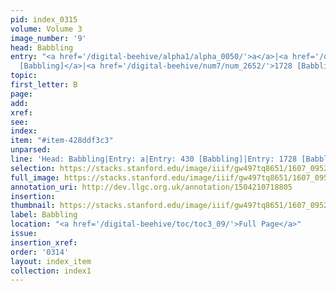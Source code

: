 ```yaml
---
pid: index_0315
volume: Volume 3
image_number: '9'
head: Babbling
entry: "<a href='/digital-beehive/alpha1/alpha_0050/'>a</a>|<a href='/digital-beehive/num2/num_0533/'>430
  [Babbling]</a>|<a href='/digital-beehive/num7/num_2652/'>1728 [Babbling]</a>"
topic:
first_letter: B
page:
add:
xref:
see:
index:
item: "#item-428ddf3c3"
unparsed:
line: 'Head: Babbling|Entry: a|Entry: 430 [Babbling]|Entry: 1728 [Babbling]|#item-428ddf3c3'
selection: https://stacks.stanford.edu/image/iiif/gw497tq8651/1607_0952/171,2801,686,148/full/0/default.jpg
full_image: https://stacks.stanford.edu/image/iiif/gw497tq8651/1607_0952/full/full/0/default.jpg
annotation_uri: http://dev.llgc.org.uk/annotation/1504210718805
insertion:
thumbnail: https://stacks.stanford.edu/image/iiif/gw497tq8651/1607_0952/171,2801,686,148/150,/0/default.jpg
label: Babbling
location: "<a href='/digital-beehive/toc/toc3_09/'>Full Page</a>"
issue:
insertion_xref:
order: '0314'
layout: index_item
collection: index1
---
```

